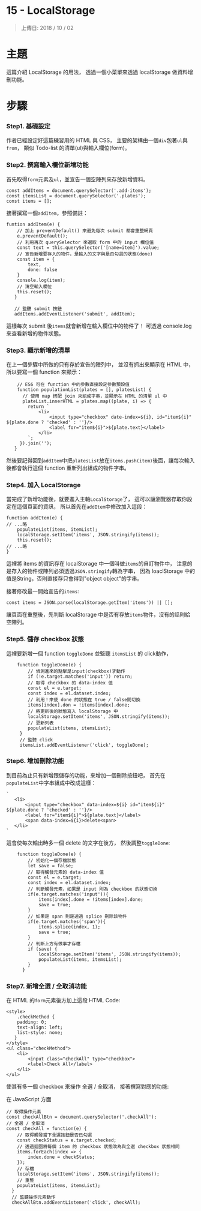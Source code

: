 # 15 - LocalStorage

> 上傳日: 2018 / 10 / 02

# 主題

這篇介紹 LocalStorage 的用法，
透過一個小菜單來透過 localStorage 做資料增刪功能。

# 步驟

### Step1. 基礎設定

作者已經設定好這篇練習用的 HTML 與 CSS，
主要的架構由一個`div`包著`ul`與`from`，
類似 Todo-list 的清單(ul)與輸入欄位(form)。

### Step2. 撰寫輸入欄位新增功能

首先取得`form`元素及`ul`，並宣告一個空陣列來存放新增資料。

```
const addItems = document.querySelector('.add-items');
const itemsList = document.querySelector('.plates');
const items = [];
```

接著撰寫一個`addItem`，參照備註：

```
funtion addItem(e) {
    // 加上 preventDefault() 來避免每次 submit 都會重整網頁
    e.preventDefault();
    // 利用再次 querySelector 來選取 form 中的 input 欄位值
    const text = this.querySelector('[name=item]').value;
    // 宣告新增要存入的物件，是輸入的文字與是否勾選的狀態(done)
    const item = {
        text,
        done: false
    }
    console.log(item);
    // 清空輸入欄位
    this.reset();
   }
   
   // 監聽 submit 按鈕
   addItems.addEventListener('submit', addItem);
```

這樣每次 submit 後`items`就會新增在輸入欄位中的物件了！
可透過 console.log 來查看新增的物件狀態。

### Step3. 顯示新增的清單

在上一個步驟中所做的只有存於宣告的陣列中，
並沒有抓出來顯示在 HTML 中，所以要寫一個 function 來顯示：
```
    // ES6 可在 function 中的參數直接設定參數預設值
    function populationList(plates = [], platesList) {
      // 使用 map 搭配 join 來組成字串，並顯示在 HTML 的清單 ul 中
      plateList.innerHTML = plates.map((plate, i) => {
        return `
            <li>
                <input type="checkbox" date-index=${i}, id="item${i}" ${plate.done ? 'checked' : ''}/>
                <label for="item${i}">${plate.text}</label>
            </li>
        `;
     }).join('');
   }
```

然後要記得回到`addItem`中把`platesList`放在`items.push(item)`後面，讓每次輸入後都會執行這個 function 重新列出組成的物件字串。

### Step4. 加入 LocalStorage

當完成了新增功能後，就要進入主軸`LocalStorage`了，
這可以讓瀏覽器存取你設定在這個頁面的資訊，
所以首先在`addItem`中修改加入這段：

```
function addItem(e) {
// ...略
    populateList(items, itemList);
    localStorage.setItem('items', JSON.stringify(items));
    this.reset();
// ...略
}
```

這裡將 items 的資訊存在 localStorage 中一個叫做`items`的自訂物件中，
注意的是存入的物件或陣列必須透過`JSON.stringify`轉為字串，
因為 loaclStorage 中的值是String，否則直接存只會得到"object object"的字串。

接著修改最一開始宣告的`items`:

```
const items = JSON.parse(localStorage.getItem('items')) || [];
```

讓頁面在重整後，先判斷 localStorage 中是否有存放`items`物件，沒有的話則給空陣列。


### Step5. 儲存 checkbox 狀態
這裡要新增一個 function `toggleDone` 並監聽 `itemsList` 的 click動作，

```
    function toggleDone(e) {
        // 偵測進來的點擊是input(checkbox)才動作
        if (!e.target.matches('input')) return;
        // 取得 checkbox 的 data-index 值
        const el = e.target;
        const index = el.dataset.index;
        // 利用！來使 done 的狀態在 true / false間切換
        items[index].don = !items[index].done;
        // 將更新後的狀態寫入 localStorage 中
        localStorage.setItem('items', JSON.stringify(items));
        // 更新列表
        populateList(items, itemsList);
     }
     // 監聽 click
     itemsList.addEventListener('click', toggleDone); 
 ```
 
 ### Step6. 增加刪除功能
 
 到目前為止只有新增跟儲存的功能，來增加一個刪除按鈕吧，
 首先在`populateList`中字串組成中改成這樣：
 ```
 `
    <li>
        <input type="checkbox" data-index=${i} id="item${i}" ${plate.done ? 'checked' : ''}/>
        <label for="item${i}">${plate.text}</label>
        <span data-index=${i}>delete<span>
    </li>
 `
```
這會使每次輸出時多一個 delete 的文字在後方，
然後調整`toggleDone`:


```
    function toggleDone(e) {
        // 初始化一個存檔狀態
        let save = false;
        // 取得觸發元素的 data-index 值
        const el = e.target;
        const index = el.dataset.index;
        // 判斷觸發元素，如果是 input 則為 checkbox 的狀態切換
        if(e.target.matches('input')){
            items[index].done = !items[index].done;
            save = true;
        }
        // 如果是 span 則是透過 splice 刪除該物件
        if(e.target.matches('span')){
            items.splice(index, 1);
            save = true;
        }
        // 判斷上方有做事才存檔
        if (save) {
            localStorage.setItem('items', JSON.stringify(items));
            populateList(items, itemsList);
        }
      }
```

### Step7. 新增全選 / 全取消功能

在 HTML 的`form`元素後方加上這段 HTML Code:


```
<style>
    .checkMethod {
    padding: 0;
    text-align: left;
    list-style: none;
   }
</style>
<ul class="checkMethod">
    <li>
        <input class="checkAll" type="checkbox">
        <label>Check All</label>
    </li>
</ul>
```
使其有多一個 checkbox 來操作 全選 / 全取消，
接著撰寫對應的功能:

在 JavaScript 方面
```
// 取得操作元素
const checkAllBtn = document.querySelector('.checkAll');
// 全選 / 全取消
const checkAll = function(e) {
    // 取得觸發當下全選按鈕是否已勾選
    const checkStatus = e.target.checked;
    // 透過迴圈將每個 item 的 checkbox 狀態改為與全選 checkbox 狀態相同
    items.forEach(index => {
        index.done = checkStatus;
    });
    // 存檔
    localStorage.setItem('items', JSON.stringify(items));
    // 重整
    populateList(items, itemsList);
  }
  // 監聽操作元素動作
  checkAllBtn.addEventListener('click', checkAll);
```

